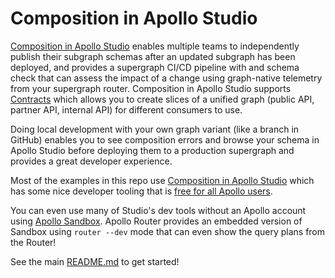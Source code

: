# Composition in Apollo Studio

[Composition in Apollo Studio](https://www.apollographql.com/docs/federation/quickstart/studio-composition) enables multiple teams to independently publish their subgraph schemas after an updated subgraph has been deployed, and provides a supergraph CI/CD pipeline with and schema check that can assess the impact of a change using graph-native telemetry from your supergraph router. Composition in Apollo Studio supports [Contracts](https://www.apollographql.com/docs/studio/contracts/) which allows you to create slices of a unified graph (public API, partner API, internal API) for different consumers to use.

Doing local development with your own graph variant (like a branch in GitHub) enables you to see composition errors and browse your schema in Apollo Studio before deploying them to a production supergraph and provides a great developer experience.

Most of the examples in this repo use [Composition in Apollo Studio](https://www.apollographql.com/docs/federation/quickstart/studio-composition) which has some nice developer tooling that is [free for all Apollo users](https://www.apollographql.com/docs/studio/#free-for-all-apollo-users).

You can even use many of Studio's dev tools without an Apollo account using [Apollo Sandbox](https://www.apollographql.com/docs/studio/explorer/sandbox/). Apollo Router provides an embedded version of Sandbox using `router --dev` mode that can even show the query plans from the Router!

See the main [README.md](/README.md) to get started!